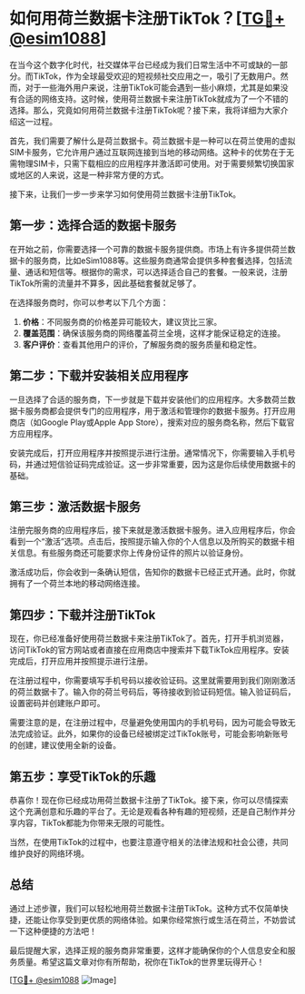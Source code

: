 # 如何用荷兰数据卡注册TikTok？[[TG💪+ @esim1088](https://t.me/s/esim1088)]

在当今这个数字化时代，社交媒体平台已经成为我们日常生活中不可或缺的一部分。而TikTok，作为全球最受欢迎的短视频社交应用之一，吸引了无数用户。然而，对于一些海外用户来说，注册TikTok可能会遇到一些小麻烦，尤其是如果没有合适的网络支持。这时候，使用荷兰数据卡来注册TikTok就成为了一个不错的选择。那么，究竟如何用荷兰数据卡注册TikTok呢？接下来，我将详细为大家介绍这一过程。

首先，我们需要了解什么是荷兰数据卡。荷兰数据卡是一种可以在荷兰使用的虚拟SIM卡服务，它允许用户通过互联网连接到当地的移动网络。这种卡的优势在于无需物理SIM卡，只需下载相应的应用程序并激活即可使用。对于需要频繁切换国家或地区的人来说，这是一种非常方便的方式。

接下来，让我们一步一步来学习如何使用荷兰数据卡注册TikTok。

## 第一步：选择合适的数据卡服务

在开始之前，你需要选择一个可靠的数据卡服务提供商。市场上有许多提供荷兰数据卡的服务商，比如eSim1088等。这些服务商通常会提供多种套餐选择，包括流量、通话和短信等。根据你的需求，可以选择适合自己的套餐。一般来说，注册TikTok所需的流量并不算多，因此基础套餐就足够了。

在选择服务商时，你可以参考以下几个方面：

1. **价格**：不同服务商的价格差异可能较大，建议货比三家。
2. **覆盖范围**：确保该服务商的网络覆盖荷兰全境，这样才能保证稳定的连接。
3. **客户评价**：查看其他用户的评价，了解服务商的服务质量和稳定性。

## 第二步：下载并安装相关应用程序

一旦选择了合适的服务商，下一步就是下载并安装他们的应用程序。大多数荷兰数据卡服务商都会提供专门的应用程序，用于激活和管理你的数据卡服务。打开应用商店（如Google Play或Apple App Store），搜索对应的服务商名称，然后下载官方应用程序。

安装完成后，打开应用程序并按照提示进行注册。通常情况下，你需要输入手机号码，并通过短信验证码完成验证。这一步非常重要，因为这是你后续使用数据卡的基础。

## 第三步：激活数据卡服务

注册完服务商的应用程序后，接下来就是激活数据卡服务。进入应用程序后，你会看到一个“激活”选项。点击后，按照提示输入你的个人信息以及所购买的数据卡相关信息。有些服务商还可能要求你上传身份证件的照片以验证身份。

激活成功后，你会收到一条确认短信，告知你的数据卡已经正式开通。此时，你就拥有了一个荷兰本地的移动网络连接。

## 第四步：下载并注册TikTok

现在，你已经准备好使用荷兰数据卡来注册TikTok了。首先，打开手机浏览器，访问TikTok的官方网站或者直接在应用商店中搜索并下载TikTok应用程序。安装完成后，打开应用并按照提示进行注册。

在注册过程中，你需要填写手机号码以接收验证码。这里就需要用到我们刚刚激活的荷兰数据卡了。输入你的荷兰号码后，等待接收到验证码短信。输入验证码后，设置密码并创建账户即可。

需要注意的是，在注册过程中，尽量避免使用国内的手机号码，因为可能会导致无法完成验证。此外，如果你的设备已经被绑定过TikTok账号，可能会影响新账号的创建，建议使用全新的设备。

## 第五步：享受TikTok的乐趣

恭喜你！现在你已经成功用荷兰数据卡注册了TikTok。接下来，你可以尽情探索这个充满创意和乐趣的平台了。无论是观看各种有趣的短视频，还是自己制作并分享内容，TikTok都能为你带来无限的可能性。

当然，在使用TikTok的过程中，也要注意遵守相关的法律法规和社会公德，共同维护良好的网络环境。

## 总结

通过上述步骤，我们可以轻松地用荷兰数据卡注册TikTok。这种方式不仅简单快捷，还能让你享受到更优质的网络体验。如果你经常旅行或生活在荷兰，不妨尝试一下这种便捷的方法吧！

最后提醒大家，选择正规的服务商非常重要，这样才能确保你的个人信息安全和服务质量。希望这篇文章对你有所帮助，祝你在TikTok的世界里玩得开心！

[[TG💪+ @esim1088](https://t.me/s/esim1088) ![Image](https://i.postimg.cc/4NQfJmqS/Snipaste-2025-05-13-00-14-12.png)]